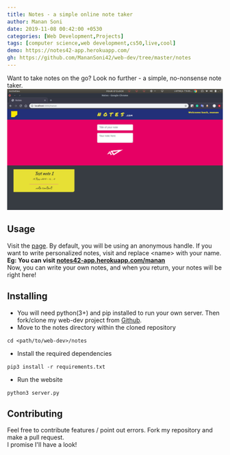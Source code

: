 ```yaml
---
title: Notes - a simple online note taker
author: Manan Soni
date: 2019-11-08 00:42:00 +0530
categories: [Web Development,Projects]
tags: [computer science,web development,cs50,live,cool]
demo: https://notes42-app.herokuapp.com/
gh: https://github.com/MananSoni42/web-dev/tree/master/notes
---
```


Want to take notes on the go? Look no further - a simple, no-nonsense note taker.
![screen](/assets/img/post_imgs/notes.png)

## Usage
Visit the [page](https://notes42-app.herokuapp.com/). By default, you will be using an anonymous handle. If you want to write personalized notes, visit and replace \<name\> with your name.  
**Eg: You can visit [notes42-app.herokuapp.com/manan](https://notes42-app.herokuapp.com/manan)**  
Now, you can write your own notes, and when you return, your notes will be right here!

## Installing
* You will need python(3+) and pip installed to run your own server. Then fork/clone my web-dev project from [Github](https://github.com/MananSoni42/web-dev).
* Move to the notes directory within the cloned repository   
```terminal
cd <path/to/web-dev>/notes  
```
* Install the required dependencies  
```terminal
pip3 install -r requirements.txt
```
* Run the website
```terminal
python3 server.py
```

## Contributing
Feel free to contribute features / point out errors. Fork my repository and make a pull request.  
I promise I'll have a look!
